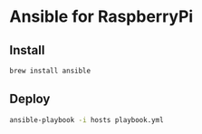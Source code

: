 # Ansible for RaspberryPi

## Install

```bash
brew install ansible
```

## Deploy

```bash
ansible-playbook -i hosts playbook.yml
```
